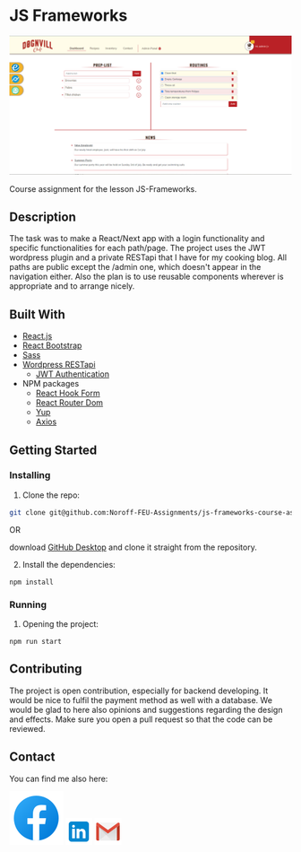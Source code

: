 # JS Frameworks

![image](./src/images/chefs-ap_sc.jpg)

Course assignment for the lesson JS-Frameworks. 

## Description

The task was to make a React/Next app with a login functionality and specific functionalities for each path/page.
The project uses the JWT wordpress plugin and a private RESTapi that I have for my cooking blog. 
All paths are public except the /admin one, which doesn't appear in the navigation either. Also the plan is to use reusable components wherever is appropriate and to arrange nicely.

## Built With

- [React.js](https://reactjs.org/)
- [React Bootstrap](https://react-bootstrap.github.io/)
- [Sass](https://sass-lang.com/)
- [Wordpress RESTapi](https://developer.wordpress.org/rest-api/)
  - [JWT Authentication](https://wordpress.org/plugins/jwt-authentication-for-wp-rest-api/)
- NPM packages
  - [React Hook Form](https://react-hook-form.com/)
  - [React Router Dom](https://v5.reactrouter.com/web/guides/quick-start)
  - [Yup](https://www.npmjs.com/package/yup)
  - [Axios](https://axios-http.com/docs/intro)


## Getting Started

### Installing

1. Clone the repo:

```bash
git clone git@github.com:Noroff-FEU-Assignments/js-frameworks-course-assignment-Fragki86.git
```

OR

download [GitHub Desktop](https://desktop.github.com/) and clone it straight from the repository.

2. Install the dependencies:

```
npm install
```

### Running

1. Opening the project:
```
npm run start
```

## Contributing

The project is open contribution, especially for backend developing. It would be nice to fulfil the payment method as well with a database. 
We would be glad to here also opinions and suggestions regarding the design and effects.
Make sure you open a pull request so that the code can be reviewed.

## Contact

You can find me also here:

[![image](./src/images/fb_md_file.svg)](https://www.facebook.com/giorgos.fragkias)  [![image](./src/images/linkedin_md_file.png)](https://www.linkedin.com/in/georgios-fragkias-56026382/)  [![image](./src/images/gmail_md_file.png)](mailto:geo.fragkias@gmail.com)